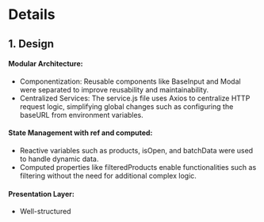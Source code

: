 # Details

## 1. Design
#### Modular Architecture:
- Componentization: Reusable components like BaseInput and Modal were separated to improve reusability and maintainability.
- Centralized Services: The service.js file uses Axios to centralize HTTP request logic, simplifying global changes such as configuring the baseURL from environment variables.

#### State Management with ref and computed:
- Reactive variables such as products, isOpen, and batchData were used to handle dynamic data.
- Computed properties like filteredProducts enable functionalities such as filtering without the need for additional complex logic.

#### Presentation Layer:
- Well-structured <template> blocks are used to display data in tables and forms.
- Modals and inputs are designed to be reusable and adaptable.

#### User Interaction:
- Modal forms and alerts provide an intuitive flow for creating and viewing product batches
- Links and buttons using router-link facilitate navigation between views.

#### Asynchronous Loading and Modularity:
- onMounted is used to load initial data.
- Clear action methods (fetchData, submitBatchForm, openBatchModal) ensure that each action is separate and easy to modify

## 2. Improvements
#### Pagination and Filtering
Incorporate pagination and advanced filtering from the server to handle large amounts of product data.

#### Mejora interfaz de usuario
- Implement visual loading states (spinners) while fetching data.
- Improve modal accessibility.
- Enhance form validation for robustness and add keyboard support.
